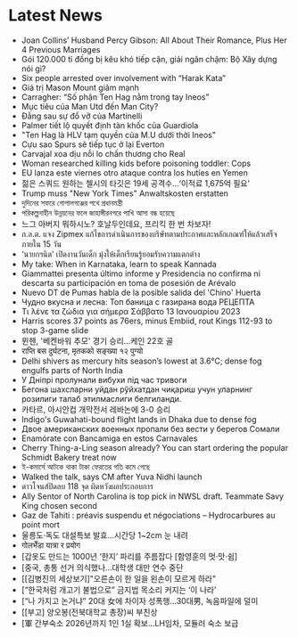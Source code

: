 # Latest News
-  Joan Collins’ Husband Percy Gibson: All About Their Romance, Plus Her 4 Previous Marriages
-  Gói 120.000 tỉ đồng bị kêu khó tiếp cận, giải ngân chậm: Bộ Xây dựng nói gì?
-  Six people arrested over involvement with “Harak Kata”
-  Giá trị Mason Mount giảm mạnh
-  Carragher: “Số phận Ten Hag nằm trong tay Ineos”
-  Mục tiêu của Man Utd đến Man City?
-  Đằng sau sự đổ vỡ của Martinelli
-  Palmer tiết lộ quyết định tàn khốc của Guardiola
-  "Ten Hag là HLV tạm quyền của M.U dưới thời Ineos"
-  Cựu sao Spurs sẽ tiếp tục ở lại Everton
-  Carvajal xoa dịu nỗi lo chấn thương cho Real
-  Woman researched killing kids before poisoning toddler: Cops
-  EU lanza este viernes otro ataque contra los hutíes en Yemen
-  젊은 스쿼드 원하는 첼시의 타깃은 19세 공격수…‘이적료 1,675억 필요’
-  Trump muss "New York Times" Anwaltskosten erstatten
-  দুদিনের সফরে গোপালগঞ্জের পথে প্রধানমন্ত্রী
-  পরিকল্পনাহীন উন্নয়নের ফলে জাহাঙ্গীরনগরে পাখি আসা বন্ধ হয়েছে
-  느그 아버지 뭐하시노? 호날두인데요, 프리킥 한 번 차보자!
-  ก.ล.ต. แจง Zipmex แก้ไขการดำเนินการของบริษัทตามประกาศและหลักเกณฑ์ให้แล้วเสร็จภายใน 15 วัน
-  ‘นายกฯนิด’ เปิดงานวันเด็ก มุ่งให้เด็กเรียนรู้ยอมรับความแตกต่าง
-  My take: When in Karnataka, learn to speak Kannada
-  Giammattei presenta último informe y Presidencia no confirma ni descarta su participación en toma de posesión de Arévalo
-  Nuevo DT de Pumas habla de la posible salida del 'Chino' Huerta
-  Чудно вкусна и лесна: Топ баница с газирана вода РЕЦЕПТА
-  Τι λένε τα ζώδια για σήμερα Σάββατο 13 Ιανουαρίου 2023
-  Harris scores 37 points as 76ers, minus Embiid, rout Kings 112-93 to stop 3-game slide
-  뮌헨, '베켄바워 추모' 경기 승리…케인 22호 골
-  राप्ति बस दुर्घटना, मृतकको सङ्ख्या १२ पुग्यो
-  Delhi shivers as mercury hits season’s lowest at 3.6°C; dense fog engulfs parts of North India
-  У Дніпрі пролунали вибухи під час тривоги
-  Бегона шахсларни уйдан рўйхатдан чиқариш учун уларнинг розилиги талаб этилмаслиги белгиланди.
-  카타르, 아시안컵 개막전서 레바논에 3-0 승리
-  Indigo's Guwahati-bound flight lands in Dhaka due to dense fog
-  Двое американских военных пропали без вести у берегов Сомали
-  Enamórate con Bancamiga en estos Carnavales
-  Cherry Thing-a-Ling season already? You can start ordering the popular Schmidt Bakery treat now
-  ই-কমার্সে আটকে থাকা টাকা ফেরতের গতি কমে গেছে
-  Walked the talk, says CM after Yuva Nidhi launch
-  ดาวโจนส์ปิดลบ 118 จุด ผิดหวังผลประกอบการ
-  Ally Sentor of North Carolina is top pick in NWSL draft. Teammate Savy King chosen second
-  Gaz de Tahiti : préavis suspendu et négociations – Hydrocarbures au point mort
-  울릉도·독도 대설특보 발효…시간당 1~2cm 눈 내려
-  गोलभेँडा यात्रा र प्रयोग
-  [갑옷도 만드는 1000년 ‘한지’ 파리를 주름잡다 [함영훈의 멋·맛·쉼]
-  [중국, 총통 선거 의식했나…대학생 대만 연수 중단
-  [[김병진의 세상보기]"오른손이 한 일을 왼손이 모르게 하라"
-  [“한국처럼 개고기 불법으로” 금지법 목소리 커지는 ‘이 나라’
-  [“나 가지고 논거냐” 20대 女에 차이자 성폭행…30대男, 녹음파일에 덜미
-  [[부고] 양오봉(전북대학교 총장)씨 부친상
-  [軍 간부숙소 2026년까지 1인 1실 확보…LH임차, 모듈러 숙소 보급
